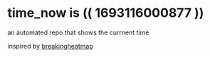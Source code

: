 # time_now is (( 1693116000877 ))

an automated repo that shows the currnent time

inspired by [breakingheatmap](https://github.com/breakingheatmap/breakingheatmap)